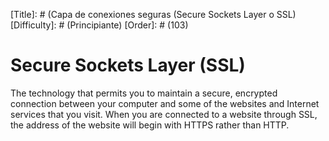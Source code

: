 [Title]: # (Capa de conexiones seguras (Secure Sockets Layer o SSL)
[Difficulty]: # (Principiante)
[Order]: # (103)

# Secure Sockets Layer (SSL)

The technology that permits you to maintain a secure, encrypted connection between your computer and some of the websites and Internet services that you visit. When you are connected to a website through SSL, the address of the website will begin with HTTPS rather than HTTP.